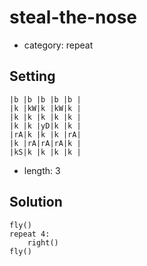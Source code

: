 # steal-the-nose
- category: repeat

## Setting

```
|b |b |b |b |b |
|k |kW|k |kW|k |
|k |k |k |k |k |
|k |k |yD|k |k |
|rA|k |k |k |rA|
|k |rA|rA|rA|k |
|kS|k |k |k |k |
```

- length: 3

## Solution

```
fly()
repeat 4:
    right()
fly()
        
```
